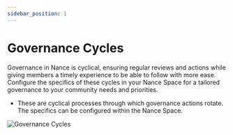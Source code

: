 ```yaml
---
sidebar_position: 1
---
```


# Governance Cycles

Governance in Nance is cyclical, ensuring regular reviews and actions while giving members a timely experience to be able to follow with more ease. Configure the specifics of these cycles in your Nance Space for a tailored governance to your community needs and priorities.

* These are cyclical processes through which governance actions rotate. The specifics can be configured within the Nance Space.

![Governance Cycles](/img/discord-governance-status.png)